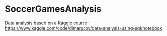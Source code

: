# SoccerGamesAnalysis

Data analysis based on a Kaggle course : https://www.kaggle.com/code/dimarudov/data-analysis-using-sql/notebook

